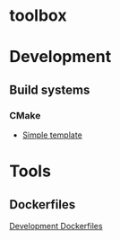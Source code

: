 # toolbox

# Development
## Build systems
### CMake
- [Simple template](./development/build_systems/cmake/simple/)  

# Tools
## Dockerfiles
[Development Dockerfiles](./tools/dockerfiles/)
